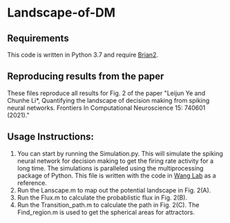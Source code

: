 # Landscape-of-DM
## Requirements
This code is written in Python 3.7 and require <a href="https://briansimulator.org/" target="_blank">Brian2</a>.

## Reproducing results from the paper
These files reproduce all results for Fig. 2 of the paper "Leijun Ye and Chunhe Li*, Quantifying the landscape of decision making from spiking neural networks. Frontiers In Computational Neuroscience 15: 740601 (2021)."

## Usage Instructions:
1. You can start by running the Simulation.py. This will simulate the spiking neural network for decision making to get the firing rate activity for a long time. The simulations is paralleled using the multiprocessing package of Python. This file is written with the code in <a href="https://github.com/xjwanglab/book/blob/master/wang2002/wang2002.py" target="_blank">Wang Lab</a> as a reference.
2. Run the Lanscape.m to map out the potential landscape in Fig. 2(A).
3. Run the Flux.m to calculate the probablistic flux in Fig. 2(B).
4. Run the Transition_path.m to calculate the path in Fig. 2(C). The Find_region.m is used to get the spherical areas for attractors.
